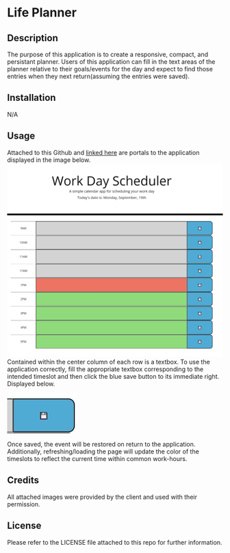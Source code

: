 # Life Planner

## Description

The purpose of this application is to create a responsive, compact, and persistant planner. Users of this application can fill in the text areas of the planner relative to their goals/events for the day and expect to find those entries when they next return(assuming the entries were saved).

## Installation

N/A

## Usage

Attached to this Github and [linked here](https://aesthetic-justice.github.io/Life-Planner/) are portals to the application displayed in the image below.
![alt text](./Develop/Base-Timed.jpg "example image")
Contained within the center column of each row is a textbox. To use the application correctly, fill the appropriate textbox corresponding to the intended timeslot and then click the blue save button to its immediate right. Displayed below.

![alt text](./Develop/Base-SaveButton.jpg "save button")

Once saved, the event will be restored on return to the application.
Additionally, refreshing/loading the page will update the color of the timeslots to reflect the current time within common work-hours.

## Credits

All attached images were provided by the client and used with their permission.

## License

Please refer to the LICENSE file attached to this repo for further information.